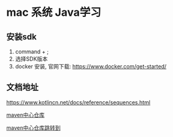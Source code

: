 # mac 系统 Java学习
## 安装sdk
1. command + ;
2. 选择SDK版本
3. docker 安装, 官网下载: https://www.docker.com/get-started/

## 文档地址
https://www.kotlincn.net/docs/reference/sequences.html


[maven中心仓库](https://search.maven.org/)

[maven中心仓库跳转到](https://central.sonatype.com/?smo=true)
